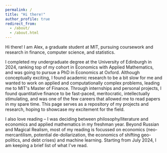 ```yaml
---
permalink: /
title: "Hi there!"
author_profile: true
redirect_from: 
  - /about/
  - /about.html
---
```


Hi there! I am Alex, a graduate student at MIT, pursuing coursework and research in finance, computer science, and statistics. 

I completed my undergraduate degree at the University of Edinburgh in 2024, ranking top of my cohort in Economics with Applied Mathematics, and was going to pursue a PhD in Economics at Oxford. Although conceptually exciting, I found academic research to be a bit slow for me and wanted to work on applied and computationally complex problems, leading me to MIT's Master of Finance. Through internships and personal projects, I found quantitative finance to be fast-paced, meritocratic, intellectually stimulating, and was one of the few careers that allowed me to read papers in my spare time. This page serves as a repository of my projects and research, hoping to showcase my excitement for the field. 

I also love reading – I was deciding between philosophy/literature and economics and applied mathematics in my freshman year. Beyond Russian and Magical Realism, most of my reading is focussed on economics (neo-mercantilism, potential de-dollarization, the economics of shifting geo-politics, and debt crises) and machine learning. Starting from July 2024, I am keeping a brief list of what I've read.
